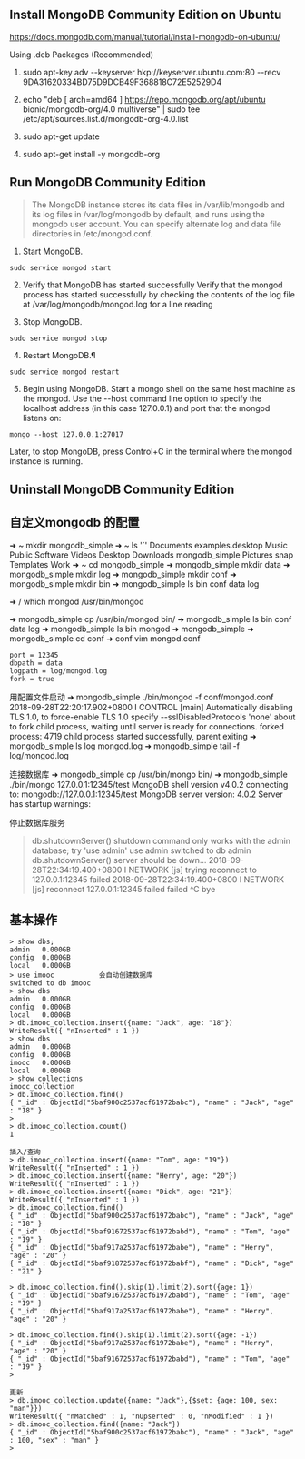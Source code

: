 ## Install MongoDB Community Edition on Ubuntu
https://docs.mongodb.com/manual/tutorial/install-mongodb-on-ubuntu/

Using .deb Packages (Recommended)
1. sudo apt-key adv --keyserver hkp://keyserver.ubuntu.com:80 --recv 9DA31620334BD75D9DCB49F368818C72E52529D4

2. echo "deb [ arch=amd64 ] https://repo.mongodb.org/apt/ubuntu bionic/mongodb-org/4.0 multiverse" | sudo tee /etc/apt/sources.list.d/mongodb-org-4.0.list

3. sudo apt-get update

4. sudo apt-get install -y mongodb-org

## Run MongoDB Community Edition
> The MongoDB instance stores its data files in /var/lib/mongodb and its log files in /var/log/mongodb by default,
and runs using the mongodb user account.
You can specify alternate log and data file directories in /etc/mongod.conf.

1. Start MongoDB.
```
sudo service mongod start
```

2. Verify that MongoDB has started successfully
Verify that the mongod process has started successfully by checking
the contents of the log file at /var/log/mongodb/mongod.log for a line reading

3. Stop MongoDB.
```
sudo service mongod stop
```

4. Restart MongoDB.¶
```
sudo service mongod restart
```

5. Begin using MongoDB.
Start a mongo shell on the same host machine as the mongod. Use the --host command line option to specify the localhost address
(in this case 127.0.0.1) and port that the mongod listens on:
```
mongo --host 127.0.0.1:27017
```
Later, to stop MongoDB, press Control+C in the terminal where the mongod instance is running.

## Uninstall MongoDB Community Edition

## 自定义mongodb 的配置
➜  ~ mkdir mongodb_simple
➜  ~ ls
'`'        Documents   examples.desktop   Music      Public   Software    Videos
 Desktop   Downloads   mongodb_simple     Pictures   snap     Templates   Work
➜  ~ cd mongodb_simple
➜  mongodb_simple mkdir data
➜  mongodb_simple mkdir log
➜  mongodb_simple mkdir conf
➜  mongodb_simple mkdir bin
➜  mongodb_simple ls
bin  conf  data  log

➜  / which mongod
/usr/bin/mongod

➜  mongodb_simple cp /usr/bin/mongod bin/
➜  mongodb_simple ls
bin  conf  data  log
➜  mongodb_simple ls bin
mongod
➜  mongodb_simple
➜  mongodb_simple cd conf
➜  conf vim mongod.conf
```
port = 12345
dbpath = data
logpath = log/mongod.log
fork = true
```

用配置文件启动
➜  mongodb_simple ./bin/mongod -f conf/mongod.conf
2018-09-28T22:20:17.902+0800 I CONTROL  [main] Automatically disabling TLS 1.0, to force-enable TLS 1.0 specify --sslDisabledProtocols 'none'
about to fork child process, waiting until server is ready for connections.
forked process: 4719
child process started successfully, parent exiting
➜  mongodb_simple ls log
mongod.log
➜  mongodb_simple tail -f log/mongod.log

连接数据库
➜  mongodb_simple cp /usr/bin/mongo bin/
➜  mongodb_simple ./bin/mongo 127.0.0.1:12345/test
MongoDB shell version v4.0.2
connecting to: mongodb://127.0.0.1:12345/test
MongoDB server version: 4.0.2
Server has startup warnings:

>

停止数据库服务
> db.shutdownServer()
shutdown command only works with the admin database; try 'use admin'
> use admin
switched to db admin
> db.shutdownServer()
server should be down...
2018-09-28T22:34:19.400+0800 I NETWORK  [js] trying reconnect to 127.0.0.1:12345 failed
2018-09-28T22:34:19.400+0800 I NETWORK  [js] reconnect 127.0.0.1:12345 failed failed
> ^C
bye

## 基本操作
```
> show dbs;
admin   0.000GB
config  0.000GB
local   0.000GB
> use imooc           会自动创建数据库
switched to db imooc
> show dbs
admin   0.000GB
config  0.000GB
local   0.000GB
> db.imooc_collection.insert({name: "Jack", age: "18"})
WriteResult({ "nInserted" : 1 })
> show dbs
admin   0.000GB
config  0.000GB
imooc   0.000GB
local   0.000GB
> show collections
imooc_collection
> db.imooc_collection.find()
{ "_id" : ObjectId("5baf900c2537acf61972babc"), "name" : "Jack", "age" : "18" }
>
> db.imooc_collection.count()
1

插入/查询
> db.imooc_collection.insert({name: "Tom", age: "19"})
WriteResult({ "nInserted" : 1 })
> db.imooc_collection.insert({name: "Herry", age: "20"})
WriteResult({ "nInserted" : 1 })
> db.imooc_collection.insert({name: "Dick", age: "21"})
WriteResult({ "nInserted" : 1 })
> db.imooc_collection.find()
{ "_id" : ObjectId("5baf900c2537acf61972babc"), "name" : "Jack", "age" : "18" }
{ "_id" : ObjectId("5baf91672537acf61972babd"), "name" : "Tom", "age" : "19" }
{ "_id" : ObjectId("5baf917a2537acf61972babe"), "name" : "Herry", "age" : "20" }
{ "_id" : ObjectId("5baf91872537acf61972babf"), "name" : "Dick", "age" : "21" }

> db.imooc_collection.find().skip(1).limit(2).sort({age: 1})
{ "_id" : ObjectId("5baf91672537acf61972babd"), "name" : "Tom", "age" : "19" }
{ "_id" : ObjectId("5baf917a2537acf61972babe"), "name" : "Herry", "age" : "20" }

> db.imooc_collection.find().skip(1).limit(2).sort({age: -1})
{ "_id" : ObjectId("5baf917a2537acf61972babe"), "name" : "Herry", "age" : "20" }
{ "_id" : ObjectId("5baf91672537acf61972babd"), "name" : "Tom", "age" : "19" }
>

更新
> db.imooc_collection.update({name: "Jack"},{$set: {age: 100, sex: "man"}})
WriteResult({ "nMatched" : 1, "nUpserted" : 0, "nModified" : 1 })
> db.imooc_collection.find({name: "Jack"})
{ "_id" : ObjectId("5baf900c2537acf61972babc"), "name" : "Jack", "age" : 100, "sex" : "man" }
>

```

